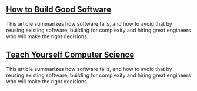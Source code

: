 ## [How to Build Good Software](https://www.csc.gov.sg/articles/how-to-build-good-software)
<p>This article summarizes how software fails, and how to avoid that by reusing existing software, building for complexity and hiring great engineers who will make the right decisions.</p>

## [Teach Yourself Computer Science](https://teachyourselfcs.com/)
<p>This article summarizes how software fails, and how to avoid that by reusing existing software, building for complexity and hiring great engineers who will make the right decisions.</p>
